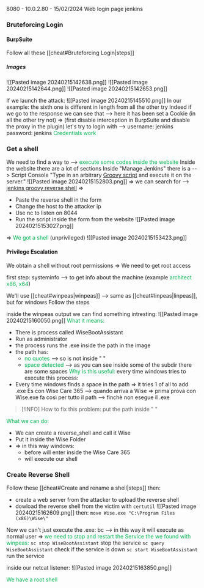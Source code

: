 8080 - 10.0.2.80 -  15/02/2024
Web login page jenkins


### Bruteforcing Login
#### BurpSuite
Follow all these [[cheat#Bruteforcing Login|steps]]
##### Images
![[Pasted image 20240215142638.png]]
![[Pasted image 20240215142644.png]]
![[Pasted image 20240215142653.png]]


If we launch the attack:
![[Pasted image 20240215145510.png]]
In our example:
the sixth one is different in length from all the other try
Indeed if we go to the response we can see that -->  here it has been set a Cookie
                                          (in all the other try not)
=>
(first disable interception in BurpSuite and disable the proxy in the plugin)
let's try to login with -->  username: jenkins password: jenkins
<span style="color:#00b050">Credentials work</span>

### Get a shell
We need to find a way to -->  <span style="color:#00b050">execute some codes inside the website</span>
Inside the website there are a lot of sections
Inside "Manage Jenkins" there is a -->  Script Console
                                "Type in an arbitrary [Groovy script](http://www.groovy-lang.org) and execute it on the server."
![[Pasted image 20240215152803.png]]
=>
we can search for -->  [jenkins groovy reverse shell](https://gist.github.com/frohoff/fed1ffaab9b9beeb1c76)
=>
- Paste the reverse shell in the form
- Change the host to the attacker ip
- Use nc to listen on 8044
- Run the script inside the form from the website
![[Pasted image 20240215153027.png]]

=>
<span style="color:#00b050">We got a shell </span>   (unprivileged)
![[Pasted image 20240215153423.png]]

#### Privilege Escalation
We obtain a shell without root permissions
=>
We need to get root access

first step: 
systeminfo  -->  to get info about the machine (example <span style="color:#00b050">architect x86, x64</span>)

We'll use [[cheat#winpeas|winpeas]] -->  same as [[cheat#linpeas|linpeas]], but for windows
Follow the steps

inside the winpeas output we can find something intresting:
![[Pasted image 20240215160050.png]]
<span style="color:#00b050">What it means:</span>
- There is process called WiseBootAssistant
- Run as administrator
- the process runs the .exe inside the path in the image
- the path has:
	- <span style="color:#00b050">no quotes</span> -->  so is not inside " "
	- <span style="color:#00b050">space detected</span> -->  as you can see inside some of the subdir there are some 
	                    spaces
<span style="color:#00b050">Why is this useful:</span>
every time windows tries to execute this process:
- Every time windows finds a space in the path => it tries 1 of all to add .exe
     Es con Wise Care 365 -->  quando arriva a Wise 
                          =>
                          prima prova con Wise.exe
                          fa così per tutto il path -->  finchè non esegue il .exe
> [!INFO] 
> How to fix this problem:
> put the path inside " "

<span style="color:#00b050">What we can do:</span>
- We can create a reverse_shell and call it Wise
- Put it inside the Wise Folder
- => 
     in this way windows:
     - before will enter inside the Wise Care 365
     - will execute our shell

### Create Reverse Shell
Follow these [[cheat#Create and rename a shell|steps]]
then:
- create a web server from the attacker to upload the reverse shell
- dowload the reverse shell from the victim with `certutil`
![[Pasted image 20240215162609.png]]
then:
`move Wise.exe "C:\Program Files (x86)\Wise\"`

Now we can't just execute the .exe:
bc -->  in this way it will execute as normal user
=>
<span style="color:#00b050">we need to stop and restart the Service the we found with winpeas:</span>
`sc stop WiseBootAssistant`      stop the service
`sc query WiseBootAssistant`    check if the service is down
`sc start WiseBootAssistant`    run the service

inside our netcat listener:
![[Pasted image 20240215163850.png]]

<span style="color:#00b050">We have a root shell</span>

